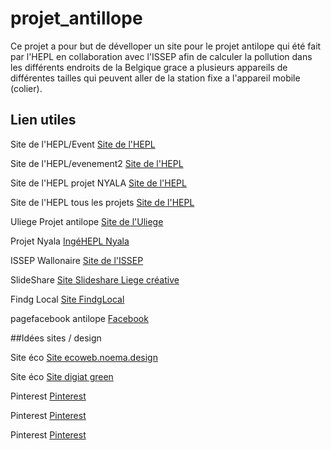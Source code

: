 # projet_antillope

Ce projet a pour but de dévelloper un site pour le projet antilope qui été fait par l'HEPL en collaboration avec l'ISSEP afin de calculer la pollution dans les différents endroits de la Belgique grace a plusieurs appareils de différentes tailles qui peuvent aller de la station fixe a l'appareil mobile (colier).

## Lien utiles

Site de l'HEPL/Event
[Site de l'HEPL](https://www.provincedeliege.be/fr/evenement/27/14537)

Site de l'HEPL/evenement2
[Site de l'HEPL](https://www.provincedeliege.be/fr/evenement/27/16370)

Site de l'HEPL projet NYALA
[Site de l'HEPL](https://www.provincedeliege.be/fr/evenement/27/16638)

Site de l'HEPL tous les projets 
[Site de l'HEPL](https://www.provincedeliege.be/fr/evenement/27/16754)

Uliege Projet antilope
[Site de l'Uliege](https://lib.uliege.be/fr/uliege-library/projets-et-collaborations)

Projet Nyala
[IngéHEPL Nyala](https://www.ingehepl.be/le-blog-ingehepl/)

ISSEP Wallonaire
[Site de l'ISSEP](https://www.wallonair.be/fr/c-est-dans-l-air/247-microcapteurs-sante-publique.html)

SlideShare
[Site Slideshare Liege créative](https://fr.slideshare.net/liegecreative/des-capteurs-pour-surveiller-la-pollution-atmosphrique-un-enjeu-de-sant-publique-liege-creative-23102020)

Findg Local
[Site FindgLocal](https://www.findglocal.com/BE/Li%C3%A8ge/173372629497600/Service-d%27Electronique-de-la-Haute-Ecole-de-la-Province-de-Li%C3%A8ge)

pagefacebook antilope
[Facebook](https://pages.facebook.com/hepl.be/photos/a.295378090620357/1874947319330085/?type=3&source=48)


##Idées sites / design

Site éco
[Site ecoweb.noema.design](https://ecoweb.noema.design/#principes)

Site éco
[Site digiat green](https://www.digital.green/?gclid=Cj0KCQiA0p2QBhDvARIsAACSOON8Rbz8QXnz5Vo5rNflgZXzo_umW-_Vg-CiGuvKN5ceUntnLU0jkiIaAm6QEALw_wcB)

Pinterest
 [Pinterest](https://www.pinterest.fr/pin/233905774384829161/)
 
 Pinterest
 [Pinterest](https://www.pinterest.fr/pin/521010250626377456/)
 
  Pinterest
 [Pinterest](https://www.pinterest.fr/pin/422281207261728/)
 

